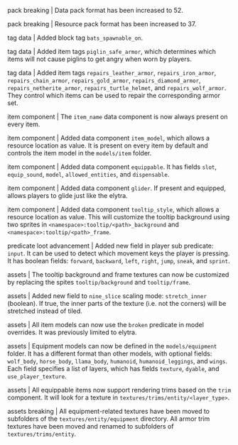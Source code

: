 pack breaking | Data pack format has been increased to 52.

pack breaking | Resource pack format has been increased to 37.

tag data | Added block tag `bats_spawnable_on`.

tag data | Added item tags `piglin_safe_armor`, which determines which items will not cause piglins to get angry when worn by players.

tag data | Added item tags `repairs_leather_armor`, `repairs_iron_armor`, `repairs_chain_armor`, `repairs_gold_armor`, `repairs_diamond_armor`, `repairs_netherite_armor`, `repairs_turtle_helmet`, and `repairs_wolf_armor`. They control which items can be used to repair the corresponding armor set.

item component | The `item_name` data component is now always present on every item.

item component | Added data component `item_model`, which allows a resource location as value. It is present on every item by default and controls the item model in the `models/item` folder.

item component | Added data component `equippable`. It has fields `slot`, `equip_sound`, `model`, `allowed_entities`, and `dispensable`.

item component | Added data component `glider`. If present and equipped, allows players to glide just like the elytra.

item component | Added data component `tooltip_style`, which allows a resource location as value. This will customize the tooltip background using two sprites in `<namespace>:tooltip/<path>_background` and `<namespace>:tooltip/<path>_frame`.

predicate loot advancement | Added new field in player sub predicate: `input`. It can be used to detect which movement keys the player is pressing. It has boolean fields: `forward`, `backward`, `left`, `right`, `jump`, `sneak`, and `sprint`.

assets | The tooltip background and frame textures can now be customized by replacing the spites `tooltip/background` and `tooltip/frame`.

assets | Added new field to `nine_slice` scaling mode: `stretch_inner` (boolean). If true, the inner parts of the texture (i.e. not the corners) will be stretched instead of tiled.

assets | All item models can now use the `broken` predicate in model overrides. It was previously limited to elytra.

assets | Equipment models can now be defined in the `models/equipment` folder. It has a different format than other models, with optional fields: `wolf_body`, `horse_body`, `llama_body`, `humanoid`, `humanoid_leggings`, and `wings`. Each field specifies a list of layers, which has fields `texture`, `dyable`, and `use_player_texture`.

assets | All equippable items now support rendering trims based on the `trim` component. It will look for a texture in `textures/trims/entity/<layer_type>`.

assets breaking | All equipment-related textures have been moved to subfolders of the `textures/entity/equipment` directory. All armor trim textures have been moved and renamed to subfolders of `textures/trims/entity`.
